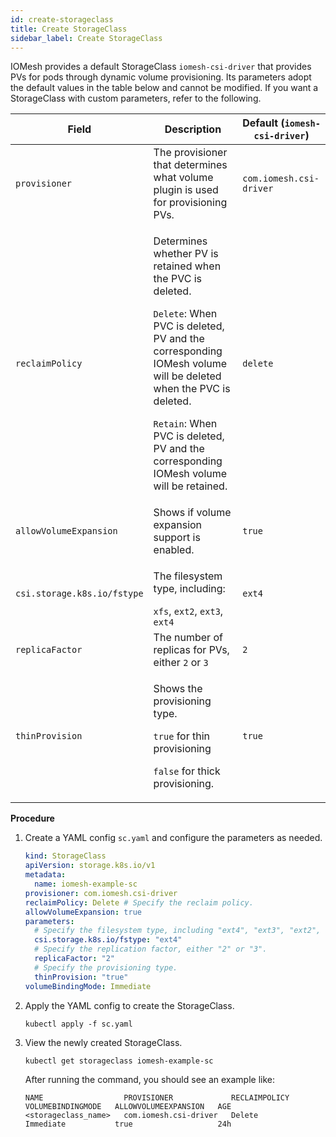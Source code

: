 ```yaml
---
id: create-storageclass
title: Create StorageClass
sidebar_label: Create StorageClass
---
```


IOMesh provides a default StorageClass `iomesh-csi-driver` that provides PVs for pods through dynamic volume provisioning. Its parameters adopt the default values in the table below and cannot be modified. If you want a StorageClass with custom parameters, refer to the following.

| Field |Description|Default (`iomesh-csi-driver`)|
|---|---|---|
|`provisioner`| The provisioner that determines what volume plugin is used for provisioning PVs. |`com.iomesh.csi-driver`|
|`reclaimPolicy`|<p>Determines whether PV is retained when the PVC is deleted.</p><p>`Delete`: When PVC is deleted, PV and the corresponding IOMesh volume will be deleted when the PVC is deleted. <p>`Retain`: When PVC is deleted, PV and the corresponding IOMesh volume will be retained.|`delete`|
|`allowVolumeExpansion`|Shows if volume expansion support is enabled.| `true`|
|`csi.storage.k8s.io/fstype`|<p>The filesystem type, including:</P>`xfs`, `ext2`, `ext3`, `ext4`|`ext4`|
|`replicaFactor` | The number of replicas for PVs, either `2` or `3`|`2`|   
| `thinProvision` |<p>Shows the provisioning type.</p><p>`true` for thin provisioning</p><p>`false` for thick provisioning.</p>|`true`|


**Procedure**

1. Create a YAML config `sc.yaml` and configure the parameters as needed.

    ```yaml
    kind: StorageClass
    apiVersion: storage.k8s.io/v1
    metadata:
      name: iomesh-example-sc 
    provisioner: com.iomesh.csi-driver 
    reclaimPolicy: Delete # Specify the reclaim policy.
    allowVolumeExpansion: true 
    parameters:
      # Specify the filesystem type, including "ext4", "ext3", "ext2", and "xfs".
      csi.storage.k8s.io/fstype: "ext4"
      # Specify the replication factor, either "2" or "3".
      replicaFactor: "2"
      # Specify the provisioning type.
      thinProvision: "true"
    volumeBindingMode: Immediate
    ```

2. Apply the YAML config to create the StorageClass.

    ```
    kubectl apply -f sc.yaml 
    ```

3. View the newly created StorageClass. 

    ```
    kubectl get storageclass iomesh-example-sc
    ```
   After running the command, you should see an example like:
    ```output
    NAME                  PROVISIONER             RECLAIMPOLICY   VOLUMEBINDINGMODE   ALLOWVOLUMEEXPANSION   AGE
    <storageclass_name>   com.iomesh.csi-driver   Delete          Immediate           true                   24h
    ```
